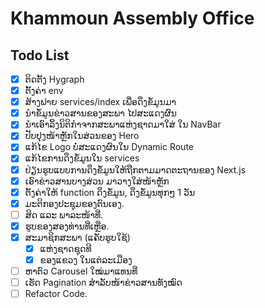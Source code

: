# Khammoun Assembly Office

## Todo List

- [x] ຕິດຕັ້ງ Hygraph
- [x] ຕັ້ງຄ່າ env
- [x] ສ້າງຟາຍ services/index ເພື່ອດຶງຂໍ້ມູນມາ
- [x] ນຳຂໍ້ມູນຂ່າວສານຂອງສະພາ ໄປສະແດງຜົນ
- [x] ນຳເອົາລິ້ງນິຕິກຳຈາກສະພາແຫ່ງຊາດມາໃສ່ ໃນ NavBar
- [x] ປັບປຸງໜ້າຫຼັກໃນສ່ວນຂອງ Hero
- [x] ແກ້ໄຂ Logo ບໍ່ສະແດງຜົນໃນ Dynamic Route
- [x] ແກ້ໄຂການດຶງຂໍ້ມູນໃນ services
- [x] ປ່ຽນຮູບແບບການດຶງຂໍ້ມູນໃຫ້ຖືກຕາມມາດຕະຖານຂອງ Next.js
- [x] ເອົາຂ່າວສານບາງສ່ວນ ມາວາງໃສ່ໜ້າຫຼັກ
- [x] ຕັ້ງຄ່າໃຫ້ function ດຶງຂໍ້ມູນ, ດຶງຂໍ້ມູນທຸກໆ 1 ວັນ
- [x] ມະຕິກອງປະຊຸມຂອງຕົນເອງ.
- [ ] ສິດ ແລະ ພາລະໜ້າທີ່.
- [x] ຮູບຂອງສອງທ່ານທີ່ເຫຼືອ.
- [x] ສະມາຊິກສະພາ (ແຄັບຮູບໃຊ້)
  - [x] ແຫ່ງຊາດຊຸດທີ
  - [x] ຂອງແຂວງ ໃນແຕ່ລະເມືອງ
- [ ] ຫາຕົວ Carousel ໃໝ່ມາແທນທີ່
- [ ] ເຮັດ Pagination ສຳລັບໜ້າຂ່າວສານທັງໝົດ
- [ ] Refactor Code.
